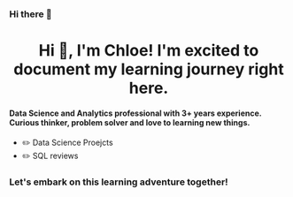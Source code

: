 ### Hi there 👋
<h1 align="center">Hi 👋, I'm Chloe! I'm excited to document my learning journey right here. </h1>
<h4 align="left">Data Science and Analytics professional with 3+ years experience. Curious thinker, problem solver and love to learning new things.</h4>
 
<p align="left">
</p>

- ✏️ Data Science Proejcts
- ✏️ SQL reviews
<h3 align="left">Let's embark on this learning adventure together!</h3>



